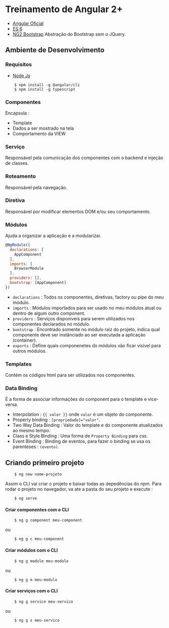 # Treinamento de Angular 2+
* [Angular Oficial][angular]
* [ES 6][es6]
* [NG2 Bootstrap][ng2Bootstrao] Abstração do Bootstrap sem o JQuery.
## Ambiente de Desenvolvimento
### Requisitos
* [Node Js][node]

``` shell
    $ npm install -g @angular/cli
    $ npm install -g typescript
```
### Componentes
Encapsula : 
* Template
* Dados a ser mostrado na tela
* Comportamento da VIEW

### Serviço
Responsável pela comunicação dos componentes com o backend e injeção de classes.

### Roteamento
Responsável pela navegação.

### Diretiva
Responsável por modificar elementos DOM e/ou seu comportamento.

### Módulos
Ajuda a organizar a aplicação e a modularizar.

``` js
@NgModule({
  declarations: [
    AppComponent
  ],
  imports: [
    BrowserModule
  ],
  providers: [],
  bootstrap: [AppComponent]
})
```
* `declarations` : Todos os componentes, diretivas, factory ou pipe do meu módulo.
* `imports` : Módulos importados para ser usado no meu módulos atual ou dentro de algum outro component.
* `providers` : Serviços disponiveis para serem utilizados nos componentes declarados no módulo.
* `bootstrap` : Encontrado somente no módulo raiz do projeto, indica qual componente deve ser instânciado ao ser executada a aplicação (container).
* `exports` : Define quais componenetes do módulos vão ficar visível para outros módulos.

### Templates 
Contém os códigos html para ser utilizados nos componentes.

### Data Binding 
É a forma de associar informações do component para o template e vice-versa.
* Interpolation : `{{ valor }}` onde `valor` é um objeto do componente.
* Property binding : `[propriedade]="valor"`.
* Two Way Data Binding : Valor do template e do componente atualizados ao mesmo tempo.
* Class e Style Binding : Uma forma de `Property Binding` para css.
* Event Binding : Binding de eventos, para fazer o binding se usa os parenteses : `(evento)`.

## Criando primeiro projeto

```shell
    $ ng new nome-projeto
```
Assim o CLI vai criar o projeto e baixar todas as depedências do npm.
Para rodar o projeto no navegador, va ate a pasta do seu projeto e execute :

```shell
    $ ng serve
```

#### Criar componentes com o CLI

``` Shell
    $ ng g component meu-component
```

ou

``` Shell
    $ ng g c meu-component
```
#### Criar módulos com o CLI

``` Shell
    $ ng g module meu-modulo
```

ou

``` Shell
    $ ng g m meu-modulo
```

#### Criar serviços com o CLI

``` Shell
    $ ng g service meu-servico
```

ou

``` Shell
    $ ng g s meu-servico
```

[angular]: https://angular.io/
[node]: https://nodejs.org
[es6]: http://es6-features.org/#Constants
[ng2Bootstrao]: http://valor-software.com/ngx-bootstrap/#/
